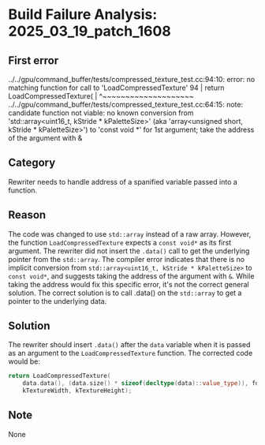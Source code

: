 # Build Failure Analysis: 2025_03_19_patch_1608

## First error

../../gpu/command_buffer/tests/compressed_texture_test.cc:94:10: error: no matching function for call to 'LoadCompressedTexture'
   94 |   return LoadCompressedTexture(
      |          ^~~~~~~~~~~~~~~~~~~~~
../../gpu/command_buffer/tests/compressed_texture_test.cc:64:15: note: candidate function not viable: no known conversion from 'std::array<uint16_t, kStride * kPaletteSize>' (aka 'array<unsigned short, kStride * kPaletteSize>') to 'const void *' for 1st argument; take the address of the argument with &

## Category
Rewriter needs to handle address of a spanified variable passed into a function.

## Reason
The code was changed to use `std::array` instead of a raw array. However, the function `LoadCompressedTexture` expects a `const void*` as its first argument. The rewriter did not insert the `.data()` call to get the underlying pointer from the `std::array`. The compiler error indicates that there is no implicit conversion from `std::array<uint16_t, kStride * kPaletteSize>` to `const void*`, and suggests taking the address of the argument with `&`. While taking the address would fix this specific error, it's not the correct general solution. The correct solution is to call .data() on the `std::array` to get a pointer to the underlying data.

## Solution
The rewriter should insert `.data()` after the `data` variable when it is passed as an argument to the `LoadCompressedTexture` function. The corrected code would be:

```c++
return LoadCompressedTexture(
    data.data(), (data.size() * sizeof(decltype(data)::value_type)), format,
    kTextureWidth, kTextureHeight);
```

## Note
None